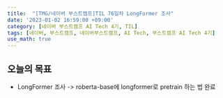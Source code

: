 ```yaml
---
title:  "[TMG/네이버 부스트캠프]TIL 76일차 LongFormer 조사"
date: '2023-01-02 16:59:00 +09:00'
category: [네이버 부스트캠프 AI Tech 4기, TIL]
tags: [네이버, 부스트캠프, 네이버부스트캠프, AI Tech, 부스트캠프 AI Tech 4기]
use_math: true
---
```


## 오늘의 목표
- LongFormer 조사 -> roberta-base에 longformer로 pretrain 하는 법 완료